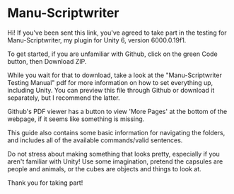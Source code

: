 # Manu-Scriptwriter

Hi! If you've been sent this link, you've agreed to take part in the testing for Manu-Scriptwriter, my plugin for Unity 6, version 6000.0.19f1.

To get started, if you are unfamiliar with Github, click on the green Code button, then Download ZIP.

While you wait for that to download, take a look at the "Manu-Scriptwriter Testing Manual" pdf for more information on how to set everything up, including Unity. You can preview this file through Github or download it separately, but I recommend the latter.

Github's PDF viewer has a button to view 'More Pages' at the bottom of the webpage, if it seems like something is missing.

This guide also contains some basic information for navigating the folders, and includes all of the available commands/valid sentences.

Do not stress about making something that looks pretty, especially if you aren't familiar with Unity! Use some imagination, pretend the capsules are people and animals, or the cubes are objects and things to look at.

Thank you for taking part!

